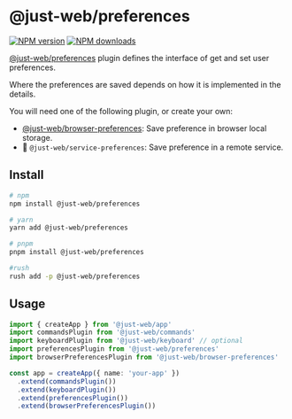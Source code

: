 # @just-web/preferences

[![NPM version][npm-image]][npm-url]
[![NPM downloads][downloads-image]][downloads-url]

[@just-web/preferences] plugin defines the interface of get and set user preferences.

Where the preferences are saved depends on how it is implemented in the details.

You will need one of the following plugin, or create your own:

- [@just-web/browser-preferences]: Save preference in browser local storage.
- 🚧 `@just-web/service-preferences`: Save preference in a remote service.

## Install

```sh
# npm
npm install @just-web/preferences

# yarn
yarn add @just-web/preferences

# pnpm
pnpm install @just-web/preferences

#rush
rush add -p @just-web/preferences
```

## Usage

```ts
import { createApp } from '@just-web/app'
import commandsPlugin from '@just-web/commands'
import keyboardPlugin from '@just-web/keyboard' // optional
import preferencesPlugin from '@just-web/preferences'
import browserPreferencesPlugin from '@just-web/browser-preferences'

const app = createApp({ name: 'your-app' })
  .extend(commandsPlugin())
  .extend(keyboardPlugin())
  .extend(preferencesPlugin())
  .extend(browserPreferencesPlugin())
```

[@just-web/preferences]: https://github.com/justland/just-web/tree/main/plugins/preferences
[@just-web/browser-preferences]: https://github.com/justland/just-web/tree/main/plugins/browser-preferences
[downloads-image]: https://img.shields.io/npm/dm/@just-web/preferences.svg?style=flat
[downloads-url]: https://npmjs.org/package/@just-web/preferences
[npm-image]: https://img.shields.io/npm/v/@just-web/preferences.svg?style=flat
[npm-url]: https://npmjs.org/package/@just-web/preferences
